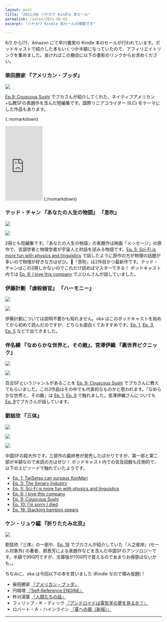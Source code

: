 ```yaml
---
layout: post
title: "2021/06 ハヤカワ Kindle 本セール"
permalink: /sales/2021-06-03
excerpt: "ハヤカワ Kindle 本セールの情報です"

---
```


6/2 から(?)、Amazon にて早川書房の Kindle 本のセールが行われています。ポッドキャストで紹介した本もいくつか半額になっていたので、アフィリエイトリンクを集めました。良ければこの機会に以下の書影のリンクからお求めください。

### 柴田勝家 『アメリカン・ブッダ』

<a href="https://www.amazon.co.jp/%E3%82%A2%E3%83%A1%E3%83%AA%E3%82%AB%E3%83%B3%E3%83%BB%E3%83%96%E3%83%83%E3%83%80-%E3%83%8F%E3%83%A4%E3%82%AB%E3%83%AF%E6%96%87%E5%BA%ABJA-%E6%9F%B4%E7%94%B0-%E5%8B%9D%E5%AE%B6-ebook/dp/B08FX37FYG?__mk_ja_JP=%E3%82%AB%E3%82%BF%E3%82%AB%E3%83%8A&dchild=1&keywords=%E3%82%A2%E3%83%A1%E3%83%AA%E3%82%AB%E3%83%B3%E3%83%BB%E3%83%96%E3%83%83%E3%83%80&qid=1622734917&sr=8-1&linkCode=li2&tag=interaxion0e-22&linkId=42f0ade571c16bed4479ad42b3ca2bdb&language=ja_JP&ref_=as_li_ss_il" target="_blank"><img border="0" src="//ws-fe.amazon-adsystem.com/widgets/q?_encoding=UTF8&ASIN=B08FX37FYG&Format=_SL160_&ID=AsinImage&MarketPlace=JP&ServiceVersion=20070822&WS=1&tag=interaxion0e-22&language=ja_JP" ></a><img src="https://ir-jp.amazon-adsystem.com/e/ir?t=interaxion0e-22&language=ja_JP&l=li2&o=9&a=B08FX37FYG" width="1" height="1" border="0" alt="" style="border:none !important; margin:0px !important;" />

[Ep.9: Couscous Sushi](https://interaxion-podcast.github.io/9) でブカさんが紹介してくれた、ネイティブアメリカン+仏教SFの表題作を含んだ短編集です。国際リニアコライダー (ILC) をテーマにした作品もあります。

{::nomarkdown}
<iframe style="width:120px;height:240px;" marginwidth="0" marginheight="0" scrolling="no" frameborder="0" src="https://rcm-fe.amazon-adsystem.com/e/cm?lt1=_blank&bc1=000000&IS2=1&bg1=FFFFFF&fc1=000000&lc1=0000FF&t=interaxion0e-22&language=ja_JP&o=9&p=8&l=as4&m=amazon&f=ifr&ref=as_ss_li_til&asins=B08FX37FYG&linkId=b4e48ca769e111d16e14ec36ce12bd44"></iframe>
{:/nomarkdown}

### テッド・チャン 『あなたの人生の物語』 『息吹』

<a href="https://www.amazon.co.jp/%E3%81%82%E3%81%AA%E3%81%9F%E3%81%AE%E4%BA%BA%E7%94%9F%E3%81%AE%E7%89%A9%E8%AA%9E-%E3%83%86%E3%83%83%E3%83%89-%E3%83%81%E3%83%A3%E3%83%B3-ebook/dp/B00O2O7JEA?__mk_ja_JP=%E3%82%AB%E3%82%BF%E3%82%AB%E3%83%8A&crid=BENPPEXYZ6FS&dchild=1&keywords=%E3%81%82%E3%81%AA%E3%81%9F%E3%81%AE%E4%BA%BA%E7%94%9F%E3%81%AE%E7%89%A9%E8%AA%9E&qid=1622736179&sprefix=%E3%81%82%E3%81%AA%E3%81%9F%E3%81%AE%E4%BA%BA%E7%94%9F%E3%81%AE%2Caps%2C250&sr=8-1&linkCode=li2&tag=interaxion0e-22&linkId=b7dbad6f5dcb365c3b6f4af1ce6f58aa&language=ja_JP&ref_=as_li_ss_il" target="_blank"><img border="0" src="//ws-fe.amazon-adsystem.com/widgets/q?_encoding=UTF8&ASIN=B00O2O7JEA&Format=_SL160_&ID=AsinImage&MarketPlace=JP&ServiceVersion=20070822&WS=1&tag=interaxion0e-22&language=ja_JP" ></a><img src="https://ir-jp.amazon-adsystem.com/e/ir?t=interaxion0e-22&language=ja_JP&l=li2&o=9&a=B00O2O7JEA" width="1" height="1" border="0" alt="" style="border:none !important; margin:0px !important;" />

<a href="https://www.amazon.co.jp/%E6%81%AF%E5%90%B9-%E3%83%86%E3%83%83%E3%83%89-%E3%83%81%E3%83%A3%E3%83%B3-ebook/dp/B0823T8D4K?__mk_ja_JP=%E3%82%AB%E3%82%BF%E3%82%AB%E3%83%8A&crid=BENPPEXYZ6FS&dchild=1&keywords=%E3%81%82%E3%81%AA%E3%81%9F%E3%81%AE%E4%BA%BA%E7%94%9F%E3%81%AE%E7%89%A9%E8%AA%9E&qid=1622736179&sprefix=%E3%81%82%E3%81%AA%E3%81%9F%E3%81%AE%E4%BA%BA%E7%94%9F%E3%81%AE%2Caps%2C250&sr=8-3&linkCode=li2&tag=interaxion0e-22&linkId=344dff2db86fe9c3b9d1c28bb488b3e6&language=ja_JP&ref_=as_li_ss_il" target="_blank"><img border="0" src="//ws-fe.amazon-adsystem.com/widgets/q?_encoding=UTF8&ASIN=B0823T8D4K&Format=_SL160_&ID=AsinImage&MarketPlace=JP&ServiceVersion=20070822&WS=1&tag=interaxion0e-22&language=ja_JP" ></a><img src="https://ir-jp.amazon-adsystem.com/e/ir?t=interaxion0e-22&language=ja_JP&l=li2&o=9&a=B0823T8D4K" width="1" height="1" border="0" alt="" style="border:none !important; margin:0px !important;" />

2冊とも短編集です。『あなたの人生の物語』の表題作は映画「メッセージ」の原作で、言語学者と物理学者が宇宙人と対話を試みる物語です。[Ep. 5: Sci-Fi is more fun with physics and linguistics](https://interaxion-podcast.github.io/5) で話したように原作の方が物理の話題が多いので物理が好きな方はぜひ。『息吹』は2作目かつ最新作です。テッド・チャンはこの2冊しかないのでこれだけ読めばマスターできる！ ポッドキャスト内では [Ep. 6: I love this company](https://interaxion-podcast.github.io/6) でぶひんさんが話していました。

### 伊藤計劃 『虐殺器官』 『ハーモニー』

<a href="https://www.amazon.co.jp/%E8%99%90%E6%AE%BA%E5%99%A8%E5%AE%98-%E3%83%8F%E3%83%A4%E3%82%AB%E3%83%AF%E6%96%87%E5%BA%ABJA-%E4%BC%8A%E8%97%A4-%E8%A8%88%E5%8A%83-ebook/dp/B009DEMA02?__mk_ja_JP=%E3%82%AB%E3%82%BF%E3%82%AB%E3%83%8A&dchild=1&keywords=%E8%99%90%E6%AE%BA%E5%99%A8%E5%AE%98&qid=1622736693&s=digital-text&sr=1-3&linkCode=li2&tag=interaxion0e-22&linkId=a47fbd5c69fffa3d45ec91b258eb98d2&language=ja_JP&ref_=as_li_ss_il" target="_blank"><img border="0" src="//ws-fe.amazon-adsystem.com/widgets/q?_encoding=UTF8&ASIN=B009DEMA02&Format=_SL160_&ID=AsinImage&MarketPlace=JP&ServiceVersion=20070822&WS=1&tag=interaxion0e-22&language=ja_JP" ></a><img src="https://ir-jp.amazon-adsystem.com/e/ir?t=interaxion0e-22&language=ja_JP&l=li2&o=9&a=B009DEMA02" width="1" height="1" border="0" alt="" style="border:none !important; margin:0px !important;" />

<a href="https://www.amazon.co.jp/%E3%83%8F%E3%83%BC%E3%83%A2%E3%83%8B%E3%83%BC-%E3%83%8F%E3%83%A4%E3%82%AB%E3%83%AF%E6%96%87%E5%BA%ABJA-%E4%BC%8A%E8%97%A4-%E8%A8%88%E5%8A%83-ebook/dp/B009DEMA1Q?__mk_ja_JP=%E3%82%AB%E3%82%BF%E3%82%AB%E3%83%8A&dchild=1&keywords=%E8%99%90%E6%AE%BA%E5%99%A8%E5%AE%98&qid=1622736693&s=digital-text&sr=1-10&linkCode=li2&tag=interaxion0e-22&linkId=9ed883357608a2c0bb6066483c00e2cb&language=ja_JP&ref_=as_li_ss_il" target="_blank"><img border="0" src="//ws-fe.amazon-adsystem.com/widgets/q?_encoding=UTF8&ASIN=B009DEMA1Q&Format=_SL160_&ID=AsinImage&MarketPlace=JP&ServiceVersion=20070822&WS=1&tag=interaxion0e-22&language=ja_JP" ></a><img src="https://ir-jp.amazon-adsystem.com/e/ir?t=interaxion0e-22&language=ja_JP&l=li2&o=9&a=B009DEMA1Q" width="1" height="1" border="0" alt="" style="border:none !important; margin:0px !important;" />

伊藤計劃については説明不要かも知れません。oka はこのポッドキャストを始めてから初めて読んだのですが、どちらも面白くておすすめです。[Ep. 1](https://interaxion-podcast.github.io/1), [Ep. 3](https://interaxion-podcast.github.io/3), [Ep. 5](https://interaxion-podcast.github.io/5) などで出てきました。

### 伴名練 『なめらかな世界と、その敵』、宮澤伊織 『裏世界ピクニック』

<a href="https://www.amazon.co.jp/%E3%81%AA%E3%82%81%E3%82%89%E3%81%8B%E3%81%AA%E4%B8%96%E7%95%8C%E3%81%A8%E3%80%81%E3%81%9D%E3%81%AE%E6%95%B5-%E4%BC%B4%E5%90%8D-%E7%B7%B4-ebook/dp/B07WHSZMFC?__mk_ja_JP=%E3%82%AB%E3%82%BF%E3%82%AB%E3%83%8A&dchild=1&keywords=%E3%83%8F%E3%83%A4%E3%82%AB%E3%83%AF&qid=1622738060&sr=8-26&linkCode=li2&tag=interaxion0e-22&linkId=59f7c5a3c9928a7f3721f2df5e024732&language=ja_JP&ref_=as_li_ss_il" target="_blank"><img border="0" src="//ws-fe.amazon-adsystem.com/widgets/q?_encoding=UTF8&ASIN=B07WHSZMFC&Format=_SL160_&ID=AsinImage&MarketPlace=JP&ServiceVersion=20070822&WS=1&tag=interaxion0e-22&language=ja_JP" ></a><img src="https://ir-jp.amazon-adsystem.com/e/ir?t=interaxion0e-22&language=ja_JP&l=li2&o=9&a=B07WHSZMFC" width="1" height="1" border="0" alt="" style="border:none !important; margin:0px !important;" />

<a href="https://www.amazon.co.jp/%E8%A3%8F%E4%B8%96%E7%95%8C%E3%83%94%E3%82%AF%E3%83%8B%E3%83%83%E3%82%AF-%E3%81%B5%E3%81%9F%E3%82%8A%E3%81%AE%E6%80%AA%E7%95%B0%E6%8E%A2%E6%A4%9C%E3%83%95%E3%82%A1%E3%82%A4%E3%83%AB-%E3%83%8F%E3%83%A4%E3%82%AB%E3%83%AF%E6%96%87%E5%BA%ABJA-%E5%AE%AE%E6%BE%A4-%E4%BC%8A%E7%B9%94-ebook/dp/B06WW74Q43?__mk_ja_JP=%E3%82%AB%E3%82%BF%E3%82%AB%E3%83%8A&dchild=1&keywords=%E7%99%BE%E5%90%88SF&qid=1622738146&sr=8-36&linkCode=li2&tag=interaxion0e-22&linkId=f0a10d90022763305387a40cd5636e8a&language=ja_JP&ref_=as_li_ss_il" target="_blank"><img border="0" src="//ws-fe.amazon-adsystem.com/widgets/q?_encoding=UTF8&ASIN=B06WW74Q43&Format=_SL160_&ID=AsinImage&MarketPlace=JP&ServiceVersion=20070822&WS=1&tag=interaxion0e-22&language=ja_JP" ></a><img src="https://ir-jp.amazon-adsystem.com/e/ir?t=interaxion0e-22&language=ja_JP&l=li2&o=9&a=B06WW74Q43" width="1" height="1" border="0" alt="" style="border:none !important; margin:0px !important;" />

百合SFというジャンルがあることを [Ep. 9: Couscous Sushi](https://interaxion-podcast.github.io/9) でブカさんに教えてもらいました。この2作品はその中でも代表的なものかと思われます。『なめらかな世界と、その敵』は [Ep. 1](https://interaxion-podcast.github.io/1), [Ep. 9](https://interaxion-podcast.github.io/9) で触れました。宮澤伊織さんについても[Ep. 9](https://interaxion-podcast.github.io/9)でブカさんが話しています。

### 劉慈欣 『三体』

<a href="https://www.amazon.co.jp/%E4%B8%89%E4%BD%93-%E5%8A%89-%E6%85%88%E6%AC%A3-ebook/dp/B07TS9XTSD?__mk_ja_JP=%E3%82%AB%E3%82%BF%E3%82%AB%E3%83%8A&dchild=1&keywords=%E4%B8%89%E4%BD%93&qid=1622737697&sr=8-3&linkCode=li2&tag=interaxion0e-22&linkId=6b7d7044140807419b23b84bfb25f072&language=ja_JP&ref_=as_li_ss_il" target="_blank"><img border="0" src="//ws-fe.amazon-adsystem.com/widgets/q?_encoding=UTF8&ASIN=B07TS9XTSD&Format=_SL160_&ID=AsinImage&MarketPlace=JP&ServiceVersion=20070822&WS=1&tag=interaxion0e-22&language=ja_JP" ></a><img src="https://ir-jp.amazon-adsystem.com/e/ir?t=interaxion0e-22&language=ja_JP&l=li2&o=9&a=B07TS9XTSD" width="1" height="1" border="0" alt="" style="border:none !important; margin:0px !important;" />

<a href="https://www.amazon.co.jp/%E4%B8%89%E4%BD%93%E2%85%A1-%E9%BB%92%E6%9A%97%E6%A3%AE%E6%9E%97%EF%BC%88%E4%B8%8A%EF%BC%89-%E5%8A%89-%E6%85%88%E6%AC%A3-ebook/dp/B089M77R61?__mk_ja_JP=%E3%82%AB%E3%82%BF%E3%82%AB%E3%83%8A&dchild=1&keywords=%E4%B8%89%E4%BD%93&qid=1622737697&sr=8-4&linkCode=li2&tag=interaxion0e-22&linkId=c28588fc3c9082f21793b0ced448653d&language=ja_JP&ref_=as_li_ss_il" target="_blank"><img border="0" src="//ws-fe.amazon-adsystem.com/widgets/q?_encoding=UTF8&ASIN=B089M77R61&Format=_SL160_&ID=AsinImage&MarketPlace=JP&ServiceVersion=20070822&WS=1&tag=interaxion0e-22&language=ja_JP" ></a><img src="https://ir-jp.amazon-adsystem.com/e/ir?t=interaxion0e-22&language=ja_JP&l=li2&o=9&a=B089M77R61" width="1" height="1" border="0" alt="" style="border:none !important; margin:0px !important;" />

<a href="https://www.amazon.co.jp/%E4%B8%89%E4%BD%93%E2%85%A1-%E9%BB%92%E6%9A%97%E6%A3%AE%E6%9E%97%EF%BC%88%E4%B8%8B%EF%BC%89-%E5%8A%89-%E6%85%88%E6%AC%A3-ebook/dp/B089M7M21Q?__mk_ja_JP=%E3%82%AB%E3%82%BF%E3%82%AB%E3%83%8A&dchild=1&keywords=%E4%B8%89%E4%BD%93&qid=1622737697&sr=8-5&linkCode=li2&tag=interaxion0e-22&linkId=2bf191e6221830c7066e43ea2ac58e00&language=ja_JP&ref_=as_li_ss_il" target="_blank"><img border="0" src="//ws-fe.amazon-adsystem.com/widgets/q?_encoding=UTF8&ASIN=B089M7M21Q&Format=_SL160_&ID=AsinImage&MarketPlace=JP&ServiceVersion=20070822&WS=1&tag=interaxion0e-22&language=ja_JP" ></a><img src="https://ir-jp.amazon-adsystem.com/e/ir?t=interaxion0e-22&language=ja_JP&l=li2&o=9&a=B089M7M21Q" width="1" height="1" border="0" alt="" style="border:none !important; margin:0px !important;" />

中国SFの超大作です。三部作の最終巻が発売したばかりですが、第一部と第二部が半額なので未読の方はぜひ！ ポッドキャスト内での言及回数も圧倒的で、以下のエピソードで触れていたようです。

- [Ep. 1: TajiSetsu can surpass KonMari](https://interaxion-podcast.github.io/1)
- [Ep. 3: The Senary Industry](https://interaxion-podcast.github.io/3)
- [Ep. 5: Sci-Fi is more fun with physics and linguistics](https://interaxion-podcast.github.io/5)
- [Ep. 6: I love this company](https://interaxion-podcast.github.io/6)
- [Ep. 9: Couscous Sushi](https://interaxion-podcast.github.io/9)
- [Ep. 10: I’m sorry I died](https://interaxion-podcast.github.io/10)
- [Ep. 18: Stacking bamboo spears](https://interaxion-podcast.github.io/18)

### ケン・リュウ編 『折りたたみ北京』

<a href="https://www.amazon.co.jp/%E6%8A%98%E3%82%8A%E3%81%9F%E3%81%9F%E3%81%BF%E5%8C%97%E4%BA%AC-%E7%8F%BE%E4%BB%A3%E4%B8%AD%E5%9B%BDSF%E3%82%A2%E3%83%B3%E3%82%BD%E3%83%AD%E3%82%B8%E3%83%BC-%E6%96%B0%E2%98%86%E3%83%8F%E3%83%A4%E3%82%AB%E3%83%AF%E3%83%BB%EF%BC%B3%EF%BC%A6%E3%83%BB%E3%82%B7%E3%83%AA%E3%83%BC%E3%82%BA-%E3%82%B1%E3%83%B3-%E3%83%AA%E3%83%A5%E3%82%A6-ebook/dp/B079YRCKWM?__mk_ja_JP=%E3%82%AB%E3%82%BF%E3%82%AB%E3%83%8A&dchild=1&keywords=%E6%8A%98%E3%82%8A%E3%81%9F%E3%81%9F%E3%81%BF%E5%8C%97%E4%BA%AC&qid=1622739491&sr=8-2&linkCode=li2&tag=interaxion0e-22&linkId=64c83f5fad303da76f21ef3d6f17d205&language=ja_JP&ref_=as_li_ss_il" target="_blank"><img border="0" src="//ws-fe.amazon-adsystem.com/widgets/q?_encoding=UTF8&ASIN=B079YRCKWM&Format=_SL160_&ID=AsinImage&MarketPlace=JP&ServiceVersion=20070822&WS=1&tag=interaxion0e-22&language=ja_JP" ></a><img src="https://ir-jp.amazon-adsystem.com/e/ir?t=interaxion0e-22&language=ja_JP&l=li2&o=9&a=B079YRCKWM" width="1" height="1" border="0" alt="" style="border:none !important; margin:0px !important;" />

劉慈欣『三体』の一部や、[Ep. 18](https://interaxion-podcast.github.io/18) でブカさんが紹介していた『人之彼岸』(セール対象外) の著者、郝景芳による表題作などを含んだ中国SFのアンソロジーです。半額で990円ですが、文庫版が1100円で買えるのであまりお得感はないかも。。

ちなみに、oka は今回以下の本を買いました (Kindle なので積み放題)！

- 柴田勝家 [『アメリカン・ブッダ』](https://amzn.to/3piNFIy)
- 円城塔 [『Self-Reference ENGINE』](https://amzn.to/3iecsvO)
- 柞刈湯葉 [『人間たちの話』](https://amzn.to/3w16P88)
- フィリップ・Ｋ・ディック [『アンドロイドは電気羊の夢を見るか？』](https://amzn.to/3fKpdwq)
- ロバート・Ａ・ハインライン [『夏への扉〔新版〕』](https://amzn.to/3gaU2JR)

---
